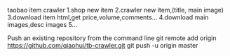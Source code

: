 taobao item crawler
1.shop new item
2.crawler new item,(title, main image)
3.download item html,get price,volume,comments...
4.download main images,desc images
5...

Push an existing repository from the command line
git remote add origin https://github.com/qiaohui/tb-crawler.git
git push -u origin master
